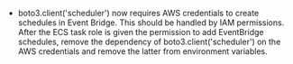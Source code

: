 - boto3.client('scheduler') now requires AWS credentials to create schedules in Event Bridge. This should be handled by IAM permissions. After the ECS task role is given the permission to add EventBridge schedules, remove the dependency of boto3.client('scheduler') on the AWS credentials and remove the latter from environment variables.